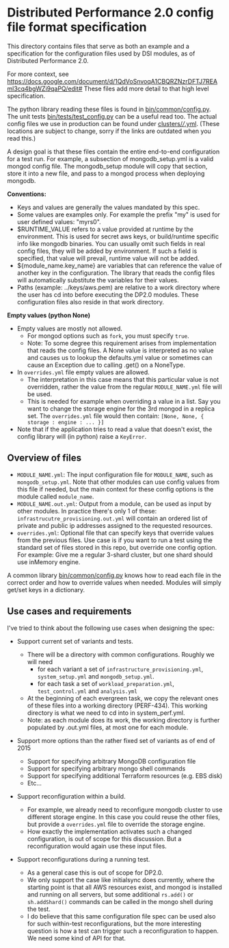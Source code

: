 Distributed Performance 2.0 config file format specification
=============================================================

This directory contains files that serve as both an example and a
specification for the configuration files used by DSI modules, as of
Distributed Performance 2.0.

For more context, see https://docs.google.com/document/d/1QdVoSnvoqA1CBQRZNzrDFTJ7REAml3cq4bgWZi9qaPQ/edit#
These files add more detail to that high level specification.

The python library reading these files is found in [bin/common/config.py](../../bin/common/config.py).
The unit tests [bin/tests/test_config.py](../../bin/tests/test_config.py) can be a useful read too.
The actual config files we use in production can be found under [clusters/*/*.yml](../../clusters/).
(These locations are subject to change, sorry if the links are outdated when you read this.)

A design goal is that these files contain the entire end-to-end configuration for a test run. For
example, a subsection of mongodb_setup.yml is a valid mongod config file.
The mongodb_setup module will copy that section, store it into a new file, and pass to a mongod
process when deploying mongodb.

**Conventions:**
* Keys and values are generally the values mandated by this spec.
* Some values are examples only. For example the prefix "my" is used for user defined values: "myrs0".
* $RUNTIME_VALUE refers to a value provided at runtime by the environment.
  This is used for secret aws keys, or build/runtime specific info like mongodb binaries.
  You can usually omit such fields in real config files, they will be added by environment.
  If such a field is specified, that value will prevail, runtime value will not be added.
* ${module_name.key_name} are variables that can reference the value of another key in the 
  configuration. The library that reads the config files will automatically substitute the
  variables for their values.
* Paths (example: ../keys/aws.pem) are relative to a work directory where the user has cd into 
  before executing the DP2.0 modules. These configuration files also reside in that work directory.

**Empty values (python None)**

* Empty values are mostly not allowed.
  * For mongod options such as `fork`, you must specify `true`.
  * Note: To some degree this requirement arises from implementation that reads the config files.
    A None value is interpreted as no value and causes us to lookup the defaults.yml value or
    sometimes can cause an Exception due to calling .get() on a NoneType.
* In `overrides.yml` file empty values are allowed.
  * The interpretation in this case means that this particular value is not overridden, rather
    the value from the regular `MODULE_NAME.yml` file will be used.
  * This is needed for example when overriding a value in a list. Say you want to change the storage
    engine for the 3rd mongod in a replica set. The `overrides.yml` file would then contain:
    `[None, None, { storage : engine : ... }]`
* Note that if the application tries to read a value that doesn't exist, the config library will
  (in python) raise a `KeyError`.

Overview of files
-----------------

* `MODULE_NAME.yml`: The input configuration file for `MODULE_NAME`, such as
  `mongodb_setup.yml`. Note that other modules can use config values from this
  file if needed, but the main context for these config options is the module
  called `module_name`.
* `MODULE_NAME.out.yml`: Output from a module, can be used as input by other
   modules. In practice there's only 1 of these:
   `infrastrucutre_provisioning.out.yml` will contain an ordered list of private
   and public ip addresses assigned to the requested resources.
* `overrides.yml`: Optional file that can specify keys that override
  values from the previous files. Use case is if you want to run a test using
  the standard set of files stored in this repo, but override one config option.
  For example: Give me a regular 3-shard cluster, but one shard should use
  inMemory engine.

A common library [bin/common/config.py](../../bin/common/config.py) knows how to read each file in 
the correct order and how to override values when needed. Modules will simply get/set keys in a 
dictionary.

Use cases and requirements
--------------------------

I've tried to think about the following use cases when designing the spec:

* Support current set of variants and tests.
  * There will be a directory with common configurations. Roughly we will need
    * for each variant a set of `infrastructure_provisioning.yml`,
      `system_setup.yml` and `mongodb_setup.yml`.
    * for each task a set of `workload_preparation.yml`,
      `test_control.yml` and `analysis.yml`
  * At the beginning of each evergreen task, we copy the relevant ones
    of these files into a working directory (PERF-434). This working directory 
    is what we need to cd into in system_perf.yml.
  * Note: as each module does its work, the working directory is further populated
    by .out.yml files, at most one for each module.

* Support more options than the rather fixed set of variants as of end of 2015
  * Support for specifying arbitrary MongoDB configuration file
  * Support for specifying arbitrary mongo shell commands
  * Support for specifying additional Terraform resources (e.g. EBS disk)
  * Etc...

* Support reconfiguration within a build.
  * For example, we already need to reconfigure mongodb cluster to use
    different storage engine. In this case you could reuse the other
    files, but provide a `overrides.yml` file to override
    the storage engine.
  * How exactly the implementation activates such a changed configuration, is 
    out of scope for this discussion. But a reconfiguration would again use these 
    input files.

* Support reconfigurations during a running test.
  * As a general case this is out of scope for DP2.0.
  * We only support the case like initialsync does currently, where the starting
    point is that all AWS resources exist, and mongod is installed and running
    on all servers, but some additional `rs.add()` or `sh.addShard()` commands
    can be called in the mongo shell during the test.
  * I do believe that this same configuration file spec can be used also for
    such within-test reconfigurations, but the more interesting question is
    how a test can trigger such a reconfiguration to happen. We need some kind
    of API for that.
